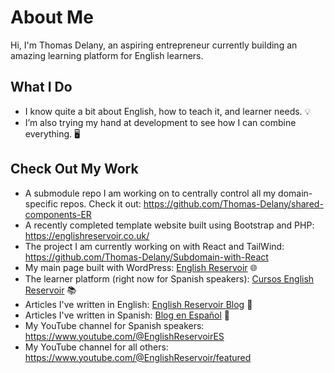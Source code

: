 # About Me

Hi, I'm Thomas Delany, an aspiring entrepreneur currently building an amazing learning platform for English learners. 

## What I Do

- I know quite a bit about English, how to teach it, and learner needs. 💡
- I’m also trying my hand at development to see how I can combine everything. 🖥️

## Check Out My Work

- A submodule repo I am working on to centrally control all my domain-specific repos. Check it out: https://github.com/Thomas-Delany/shared-components-ER 
- A recently completed template website built using Bootstrap and PHP: https://englishreservoir.co.uk/
- The project I am currently working on with React and TailWind: https://github.com/Thomas-Delany/Subdomain-with-React 
- My main page built with WordPress: [English Reservoir](https://www.englishreservoir.com/) 🌐
- The learner platform (right now for Spanish speakers): [Cursos English Reservoir](https://cursos.englishreservoir.com/) 📚
- Articles I've written in English: [English Reservoir Blog](https://www.englishreservoir.com/blog/) 📝
- Articles I've written in Spanish: [Blog en Español](https://www.englishreservoir.com/es/blog-ingles/) 📝
- My YouTube channel for Spanish speakers: https://www.youtube.com/@EnglishReservoirES 
- My YouTube channel for all others: https://www.youtube.com/@EnglishReservoir/featured 
